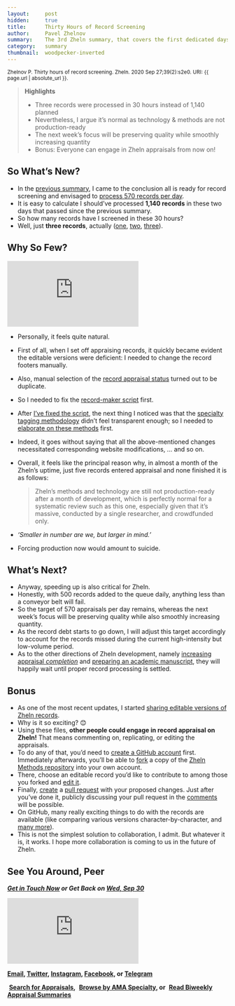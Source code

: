 ```yaml
---
layout:     post
hidden:     true
title:      Thirty Hours of Record Screening
author:     Pavel Zhelnov
summary:    The 3rd Zheln summary, that covers the first dedicated days of record screening.
category:   summary
thumbnail:  woodpecker-inverted
---
```


<small>Zhelnov P. Thirty hours of record screening. Zheln. 2020 Sep 27;39(2):s2e0. URI: {{ page.url | absolute_url }}.</small>

> **Highlights**
>
> * Three records were processed in 30 hours instead of 1,140 planned
> * Nevertheless, I argue it’s normal as technology & methods are not production-ready
> * The next week’s focus will be preserving quality while smoothly increasing quantity
> * Bonus: Everyone can engage in Zheln appraisals from now on!

## So What’s New?

* In the [previous summary](https://zheln.com/summary/2020/09/25/1/), I came to the conclusion all is ready for record screening and envisaged to [process 570 records per day](https://github.com/drzhelnov/zheln.github.io/issues/8#issuecomment-697119605).
* It is easy to calculate I should’ve processed **1,140 records** in these two days that passed since the previous summary.
* So how many records have I screened in these 30 hours?
* Well, just **three records**, actually ([one](https://zheln.com/record/2020/09/02/3/), [two](https://zheln.com/record/2020/09/02/4/), [three](https://zheln.com/record/2020/09/02/5/)).

## Why So Few?

<div class="video-container"><iframe src="https://www.youtube.com/embed/FmMd5854GX8?start=155&end=160" frameborder="0" allow="accelerometer; autoplay; clipboard-write; encrypted-media; gyroscope; picture-in-picture" allowfullscreen></iframe></div>

* Personally, it feels quite natural.
* First of all, when I set off appraising records, it quickly became evident the editable versions were deficient: I needed to change the record footers manually.
* Also, manual selection of the [record appraisal status](https://github.com/p1m-ortho/qs-global-ortho-search-queries/commit/eef4e65ee88a1c9ae9544152014481c46801da3c) turned out to be duplicate.
* So I needed to fix the [record-maker script](https://github.com/p1m-ortho/qs-global-ortho-search-queries/blob/global-sr-query/zheln/general-makeposti.sh) first.
* After [I’ve fixed the script](https://github.com/p1m-ortho/qs-global-ortho-search-queries/compare/626337b1862022e03515a3bfc22adce73071bbab..edb49911da27a6f822dec8cadc9ff5763526511f#diff-d556e85617be04293b0ad953ad7028b3), the next thing I noticed was that the [specialty tagging methodology](https://github.com/p1m-ortho/qs-global-ortho-search-queries#specialty-tagging) didn’t feel transparent enough; so I needed to [elaborate on these methods](https://github.com/p1m-ortho/qs-global-ortho-search-queries/compare/06dc0e66ab82b80138011b7afb7e7d4addf3fcb4..eef4e65ee88a1c9ae9544152014481c46801da3c#diff-04c6e90faac2675aa89e2176d2eec7d8) first.
* Indeed, it goes without saying that all the above-mentioned changes necessitated corresponding website modifications, … and so on.
* Overall, it feels like the principal reason why, in almost a month of the Zheln’s uptime, just five records entered appraisal and none finished it is as follows:

    > Zheln’s methods and technology are still not production-ready after a month of development, which is perfectly normal for a systematic review such as this one, especially given that it’s massive, conducted by a single researcher, and crowdfunded only.

* _‘Smaller in number are we, but larger in mind.’_
* Forcing production now would amount to suicide.

## What’s Next?

* Anyway, speeding up is also critical for Zheln.
* Honestly, with 500 records added to the queue daily, anything less than a conveyor belt will fail.
* So the target of 570 appraisals per day remains, whereas the next week’s focus will be preserving quality while also smoothly increasing quantity.
* As the record debt starts to go down, I will adjust this target accordingly to account for the records missed during the current high-intensity but low-volume period.
* As to the other directions of Zheln development, namely [increasing appraisal _completion_](https://github.com/drzhelnov/zheln.github.io/milestone/11) and [preparing an academic manuscript](https://github.com/drzhelnov/zheln.github.io/projects/2), they will happily wait until proper record processing is settled.

## Bonus

* As one of the most recent updates, I started [sharing editable versions of Zheln records](https://github.com/p1m-ortho/qs-global-ortho-search-queries/tree/global-sr-query/zheln/posts-edit).
* Why is it so exciting? 😊
* Using these files, **other people could engage in record appraisal on Zheln!** That means commenting on, replicating, or editing the appraisals.
* To do any of that, you’d need to [create a GitHub account](https://github.com/join) first. Immediately afterwards, you’ll be able to [fork](https://docs.github.com/en/free-pro-team@latest/github/getting-started-with-github/fork-a-repo) a copy of the [Zheln Methods repository](https://github.com/p1m-ortho/qs-global-ortho-search-queries/tree/global-sr-query) into your own account.
* There, choose an editable record you’d like to contribute to among those you forked and [edit it](https://docs.github.com/en/free-pro-team@latest/github/managing-files-in-a-repository/editing-files-in-your-repository).
* Finally, [create](https://docs.github.com/en/free-pro-team@latest/github/collaborating-with-issues-and-pull-requests/creating-a-pull-request) a [pull request](https://docs.github.com/en/free-pro-team@latest/github/collaborating-with-issues-and-pull-requests/about-pull-requests) with your proposed changes. Just after you’ve done it, publicly discussing your pull request in the [comments](https://docs.github.com/en/free-pro-team@latest/github/collaborating-with-issues-and-pull-requests/commenting-on-a-pull-request) will be possible.
* On GitHub, many really exciting things to do with the records are available (like comparing various versions character-by-character, and [many more](https://docs.github.com/en/free-pro-team@latest/github/getting-started-with-github)).
* This is not the simplest solution to collaboration, I admit. But whatever it is, it works. I hope more collaboration is coming to us in the future of Zheln.

## See You Around, Peer

<i class="far fa-comments"></i> _**[Get in Touch Now](https://twitter.com/drzhelnov) or Get Back on [Wed, Sep 30](https://github.com/drzhelnov/zheln.github.io/milestone/12)**_

<div class="video-container"><iframe src="https://www.youtube.com/embed/1vcZ_xTLiVI" frameborder="0" allow="accelerometer; autoplay; clipboard-write; encrypted-media; gyroscope; picture-in-picture" allowfullscreen></iframe></div>

**[Email](mailto:pavel@zheln.com), [Twitter](https://twitter.com/drzhelnov), [Instagram](https://instagram.com/igzheln), [Facebook](https://facebook.com/drzhelnov), or [Telegram](https://t.me/drzhelnov)**

<i class="fa fa-search"></i>&nbsp;**[Search for Appraisals](https://zheln.com/search),** <i class="fas fa-user-md"></i>&nbsp;**[Browse by AMA Specialty](https://zheln.com/browse), or** <i class="fa fa-home"></i>&nbsp;**[Read Biweekly Appraisal Summaries](https://zheln.com)**
